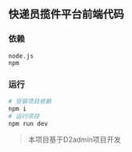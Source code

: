 ## 快递员揽件平台前端代码

### 依赖
```text
node.js
npm
```
### 运行
```bash
# 安装项目依赖
npm i 
# 运行项目
npm run dev
```






> 本项目基于D2admin项目开发
